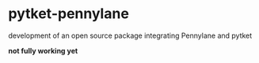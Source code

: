 # pytket-pennylane
development of an open source package integrating Pennylane and pytket


**not fully working yet**
